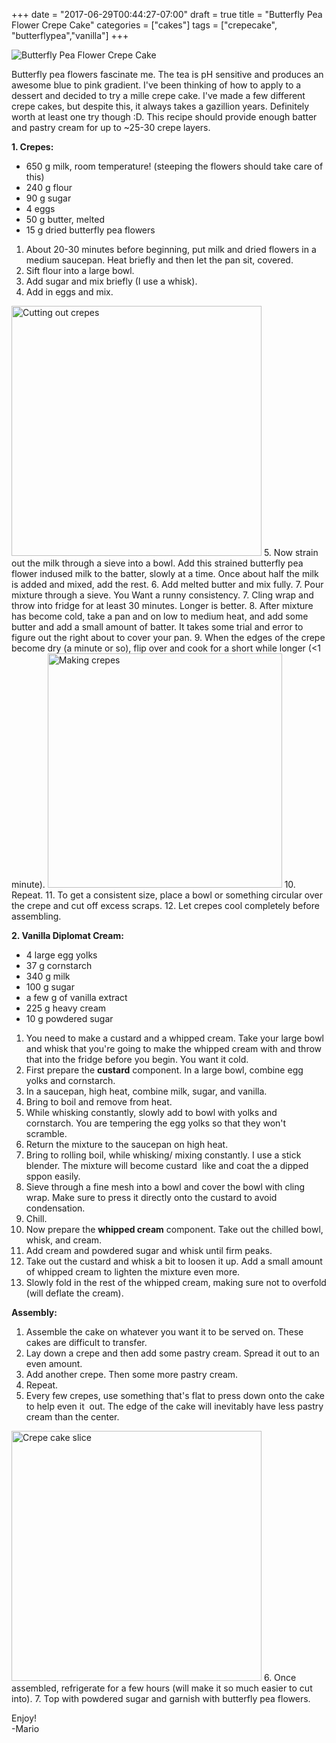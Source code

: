 +++
date = "2017-06-29T00:44:27-07:00"
draft = true
title = "Butterfly Pea Flower Crepe Cake"
categories = ["cakes"]
tags = ["crepecake", "butterflypea","vanilla"]
+++

![Butterfly Pea Flower Crepe Cake](https://farm5.staticflickr.com/4217/35494516691_de4286ecf2_b.jpg)

Butterfly pea flowers fascinate me. The tea is pH sensitive and produces an awesome blue to pink gradient. I've been thinking of how to apply to a dessert and decided to try a mille crepe cake.  I've made a few different crepe cakes, but despite this, it always takes a gazillion years. Definitely worth at least one try though :D. This recipe should provide enough batter and pastry cream for up to ~25-30 crepe layers.

**1. Crepes:**

- 650 g milk, room temperature! (steeping the flowers should take care of this)
- 240 g flour
- 90 g sugar
- 4 eggs
- 50 g butter, melted
- 15 g dried butterfly pea flowers

1. About 20-30 minutes before beginning, put milk and dried flowers in a medium saucepan. Heat briefly and then let the pan sit, covered.
2. Sift flour into a large bowl.
3. Add sugar and mix briefly (I use a whisk).
4. Add in eggs and mix.  
<img src="https://farm5.staticflickr.com/4265/35442070010_ed809cd260_z.jpg" alt="Cutting out crepes" style="width: 400px;"/>
5. Now strain out the milk through a sieve into a bowl. Add this strained butterfly pea flower indused milk to the batter, slowly at a time. Once about half the milk is added and mixed, add the rest.
6. Add melted butter and mix fully.
7. Pour mixture through a sieve. You Want a runny consistency.
7. Cling wrap and throw into fridge for at least 30 minutes. Longer is better.
8. After mixture has become cold, take a pan and on low to medium heat, and add some butter and add a small amount of batter. It takes some trial and error to figure out the right about to cover your pan.
9. When the edges of the crepe become dry (a minute or so), flip over and cook for a short while longer (<1 minute).  
<img src="https://farm5.staticflickr.com/4214/35789990066_e021fe41b3_z.jpg" alt="Making crepes" style="height: 375px;"/>
10. Repeat.
11. To get a consistent size, place a bowl or something circular over the crepe and cut off excess scraps.  
12. Let crepes cool completely before assembling.

**2. Vanilla Diplomat Cream:**

- 4 large egg yolks
- 37 g cornstarch
- 340 g milk
- 100 g sugar
- a few g of vanilla extract 
- 225 g heavy cream
- 10 g powdered sugar

1. You need to make a custard and a whipped cream. Take your large bowl and whisk that you're going to make the whipped cream with and throw that into the fridge before you begin. You want it cold.
2. First prepare the **custard** component. In a large bowl, combine egg yolks and cornstarch.
3. In a saucepan, high heat, combine milk, sugar, and vanilla. 
4. Bring to boil and remove from heat.
5. While whisking constantly, slowly add to bowl with yolks and cornstarch. You are tempering the egg yolks so that they won't scramble.
6. Return the mixture to the saucepan on high heat.
7. Bring to rolling boil, while whisking/ mixing constantly. I use a stick blender. The mixture will become custard  like and coat the a dipped sppon easily.
8. Sieve through a fine mesh into a bowl and cover the bowl with cling wrap. Make sure to press it directly onto the custard to avoid condensation.
9. Chill.
10. Now prepare the **whipped cream** component. Take out the chilled bowl, whisk, and cream. 
11. Add cream and powdered sugar and whisk until firm peaks.
12. Take out the custard and whisk a bit to loosen it up. Add a small amount of whipped cream to lighten the mixture even more.
13. Slowly fold in the rest of the whipped cream, making sure not to overfold (will deflate the cream).

**Assembly:**

1. Assemble the cake on whatever you want it to be served on. These cakes are difficult to transfer.  
2. Lay down a crepe and then add some pastry cream. Spread it out to an even amount.
3. Add another crepe. Then some more pastry cream.
4. Repeat.
5. Every few crepes, use something that's flat to press down onto the cake to help even it 
out. The edge of the cake will inevitably have less pastry cream than the center.  
<img src="https://farm5.staticflickr.com/4284/35624806955_0361c75685_b.jpg" alt="Crepe cake slice" style="width: 400px;"/>
6. Once assembled, refrigerate for a few hours (will make it so much easier to cut into).
7. Top with powdered sugar and garnish with butterfly pea flowers.

Enjoy!  
-Mario  

